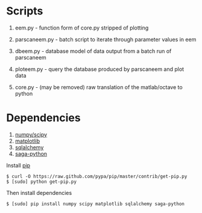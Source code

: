 # Scripts
1. eem.py - function form of core.py stripped of plotting
1. parscaneem.py - batch script to iterate through parameter values in eem
1. dbeem.py - database model of data output from a batch run of parscaneem
1. ploteem.py - query the database produced by parscaneem and plot data

1. core.py - (may be removed) raw translation of the matlab/octave to python

# Dependencies
1. [numpy/scipy](http://docs.scipy.org/doc/)
1. [matplotlib](http://matplotlib.org/contents.html)
1. [sqlalchemy](http://docs.sqlalchemy.org/en/rel_0_8/)
1. [saga-python](http://saga-project.github.io/saga-python/)

Install [pip](http://www.pip-installer.org/en/latest/installing.html#using-get-pip)

    $ curl -O https://raw.github.com/pypa/pip/master/contrib/get-pip.py
    $ [sudo] python get-pip.py

Then install dependencies

    $ [sudo] pip install numpy scipy matplotlib sqlalchemy saga-python
